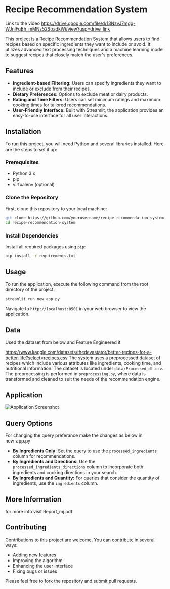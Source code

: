 
# Recipe Recommendation System

Link to the video
https://drive.google.com/file/d/13NzvJ7mgq-WJnlFqBh_mMNz52SoadkWi/view?usp=drive_link

This project is a Recipe Recommendation System that allows users to find recipes based on specific ingredients they want to include or avoid. It utilizes advanced text processing techniques and a machine learning model to suggest recipes that closely match the user's preferences.

## Features

- **Ingredient-based Filtering:** Users can specify ingredients they want to include or exclude from their recipes.
- **Dietary Preferences:** Options to exclude meat or dairy products.
- **Rating and Time Filters:** Users can set minimum ratings and maximum cooking times for tailored recommendations.
- **User-Friendly Interface:** Built with Streamlit, the application provides an easy-to-use interface for all user interactions.

## Installation

To run this project, you will need Python and several libraries installed. Here are the steps to set it up:

### Prerequisites

- Python 3.x
- pip
- virtualenv (optional)

### Clone the Repository

First, clone this repository to your local machine:

```bash
git clone https://github.com/yourusername/recipe-recommendation-system.git
cd recipe-recommendation-system
```
### Install Dependencies

Install all required packages using `pip`:
```bash  
pip install -r requirements.txt
```

## Usage

To run the application, execute the following command from the root directory of the project:
```bash
streamlit run new_app.py
```


Navigate to `http://localhost:8501` in your web browser to view the application.

## Data

Used the dataset from below and Feature Engineered it

https://www.kaggle.com/datasets/thedevastator/better-recipes-for-a-better-life?select=recipes.csv
The system uses a preprocessed dataset of recipes which include various attributes like ingredients, cooking time, and nutritional information. The dataset is located under `data/Processed_df.csv`. The preprocessing is performed in `preprocessing.py`, where data is transformed and cleaned to suit the needs of the recommendation engine.


## Application

![Application Screenshot](https://i.imgur.com/zPkVAnA.png)


## Query Options
 For changing the query preferance make the changes as below in new_app.py
- **By Ingredients Only:** Set the query to use the `processed_ingredients` column for recommendations.
- **By Ingredients and Directions:** Use the `processed_ingredients_directions` column to incorporate both ingredients and cooking directions in your search.
- **By Ingredients and Quantity:** For queries that consider the quantity of ingredients, use the `ingredients` column.

## More Information
for more info visit Report_mj.pdf

## Contributing

Contributions to this project are welcome. You can contribute in several ways:

- Adding new features
- Improving the algorithm
- Enhancing the user interface
- Fixing bugs or issues

Please feel free to fork the repository and submit pull requests.


